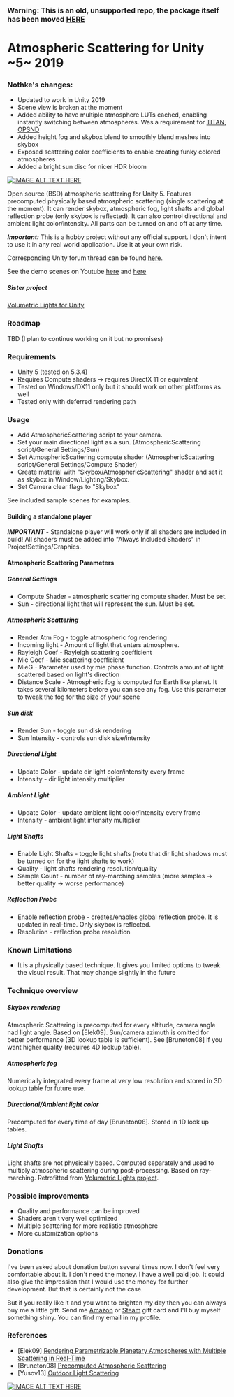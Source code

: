 ### Warning: This is an old, unsupported repo, the package itself has been moved [HERE](https://github.com/nothke/atmospheric-scattering)

# Atmospheric Scattering for Unity ~5~ 2019

### Nothke's changes:
* Updated to work in Unity 2019
* Scene view is broken at the moment
* Added ability to have multiple atmosphere LUTs cached, enabling instantly switching between atmospheres. Was a requirement for [TITAN, OPSND](https://dario-zubovic.itch.io/opsnd)
* Added height fog and skybox blend to smoothly blend meshes into skybox
* Exposed scattering color coefficients to enable creating funky colored atmospheres
* Added a bright sun disc for nicer HDR bloom


[![IMAGE ALT TEXT HERE](https://0rvyea-dm2305.files.1drv.com/y4m8IYQKFvibqLRG_QUmIgqF8TsZgx9PnWa92JunBI9titjls-SYeD5rEgps7XoylMsjBc_xbYYJFwUDG2it4vtpK3THTFqBM3xZjgSuIR9WW28X6ZXlj1lu1CmcyfoncgLFD1PjrZ8SI7FDi8qODxiwi-3kyjPh5mcnrEz8t0rSSx1xNMvX2ddeLcypSp7W2gCdsUGC5BQB6blmuT4wJ1-Vg?width=1403&height=639&cropmode=none)](https://youtu.be/MC6MKYHllX0)

Open source (BSD) atmospheric scattering for Unity 5. Features precomputed physically based atmospheric scattering (single scattering at the moment). It can render skybox, atmospheric fog, light shafts and global reflection probe (only skybox is reflected). It can also control directional and ambient light color/intensity. All parts can be turned on and off at any time.

**_Important:_** This is a hobby project without any official support. I don't intent to use it in any real world application. Use it at your own risk.

Corresponding Unity forum thread can be found [here](http://forum.unity3d.com/threads/open-source-atmospheric-scattering.419195/).

See the demo scenes on Youtube [here](https://youtu.be/yCKhQFHybLc) and [here](https://youtu.be/MC6MKYHllX0)

##### Sister project
[Volumetric Lights for Unity](https://github.com/SlightlyMad/VolumetricLights)

### Roadmap
TBD
(I plan to continue working on it but no promises)

### Requirements
* Unity 5 (tested on 5.3.4)
* Requires Compute shaders -> requires DirectX 11 or equivalent 
* Tested on Windows/DX11 only but it should work on other platforms as well
* Tested only with deferred rendering path

### Usage
* Add AtmosphericScattering script to your camera.
* Set your main directional light as a sun. (AtmosphericScattering script/General Settings/Sun)
* Set AtmosphericScattering compute shader (AtmosphericScattering script/General Settings/Compute Shader) 
* Create material with "Skybox/AtmosphericScattering" shader and set it as skybox in Window/Lighting/Skybox.
* Set Camera clear flags to "Skybox"

See included sample scenes for examples.

#### Building a standalone player
**_IMPORTANT_** - Standalone player will work only if all shaders are included in build! All shaders must be added into "Always Included Shaders" in ProjectSettings/Graphics.

#### Atmospheric Scattering Parameters
##### General Settings
* Compute Shader - atmospheric scattering compute shader. Must be set.
* Sun - directional light that will represent the sun. Must be set.

##### Atmospheric Scattering
* Render Atm Fog - toggle atmospheric fog rendering
* Incoming light - Amount of light that enters atmosphere.
* Rayleigh Coef - Rayleigh scattering coefficient
* Mie Coef - Mie scattering coefficient
* MieG - Parameter used by mie phase function. Controls amount of light scattered based on light's direction
* Distance Scale - Atmospheric fog is computed for Earth like planet. It takes several kilometers before you can see any fog. Use this parameter to tweak the fog for the size of your scene 

##### Sun disk
* Render Sun - toggle sun disk rendering
* Sun Intensity - controls sun disk size/intensity

##### Directional Light
* Update Color - update dir light color/intensity every frame
* Intensity - dir light intensity multiplier

##### Ambient Light
* Update Color - update ambient light color/intensity every frame
* Intensity - ambient light intensity multiplier

##### Light Shafts
* Enable Light Shafts - toggle light shafts (note that dir light shadows must be turned on for the light shafts to work)
* Quality - light shafts rendering resolution/quality
* Sample Count - number of ray-marching samples (more samples -> better quality -> worse performance)

##### Reflection Probe
* Enable reflection probe - creates/enables global reflection probe. It is updated in real-time. Only skybox is reflected.
* Resolution - reflection probe resolution

### Known Limitations
* It is a physically based technique. It gives you limited options to tweak the visual result. That may change slightly in the future

### Technique overview
##### Skybox rendering
Atmospheric Scattering is precomputed for every altitude, camera angle nad light angle. Based on [Elek09]. Sun/camera azimuth is omitted for better performance (3D lookup table is sufficient). See [Bruneton08] if you want higher quality (requires 4D lookup table).

##### Atmospheric fog
Numerically integrated every frame at very low resolution and stored in 3D lookup table for future use.

##### Directional/Ambient light color
Precomputed for every time of day [Bruneton08]. Stored in 1D look up tables. 

##### Light Shafts
Light shafts are not physically based. Computed separately and used to multiply atmospheric scattering during post-processing. Based on ray-marching. Retrofitted from [Volumetric Lights project](https://github.com/SlightlyMad/VolumetricLights).

### Possible improvements
* Quality and performance can be improved
* Shaders aren't very well optimized
* Multiple scattering for more realistic atmosphere
* More customization options

### Donations
I've been asked about donation button several times now. I don't feel very comfortable about it. I don't need the money. I have a well paid job. It could also give the impression that I would use the money for further development. But that is certainly not the case. 

But if you really like it and you want to brighten my day then you can always buy me a little gift. Send me [Amazon](https://www.amazon.com/Amazon-Amazon-com-eGift-Cards/dp/BT00DC6QU4) or [Steam](https://www.paypal-gifts.com/uk/brands/steam-digital-wallet-code.html) gift card and I'll buy myself something shiny. You can find my email in my profile. 

### References
* [Elek09] [Rendering Parametrizable Planetary Atmospheres with Multiple Scattering in Real-Time](http://www.cescg.org/CESCG-2009/papers/PragueCUNI-Elek-Oskar09.pdf)
* [Bruneton08] [Precomputed Atmospheric Scattering](https://hal.inria.fr/inria-00288758/document)
* [Yusov13] [Outdoor Light Scattering](https://software.intel.com/en-us/articles/outdoor-light-scattering-sample-update)

[![IMAGE ALT TEXT HERE](https://bauhvg.dm2301.livefilestore.com/y4m8OSwfrspmuoi3zAr89mg3rUScFsN2RKpjPpqeQdWI9eq16RjJIUueint15a3p9O6PUn1hWktjJIR2_uhB0a8AeyNdZMw26doUp8ZN1_Xb6aVhbKXw1oZ0q_Rcpt3V2ZsHPGDUx3165V_7069b4VyRzRrPGWn4IzkuqnuOaRpO6CBaizItlBFgfocX0TTa3Xc4SIvFSxGgBsmO-stfKtfBw?width=1920&height=2160&cropmode=none)](https://youtu.be/yCKhQFHybLc)
